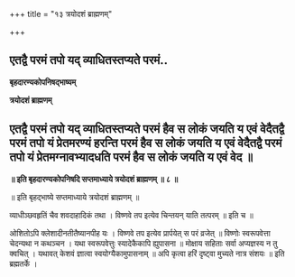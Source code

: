 +++
title = "१३ त्रयोदशं ब्राह्मणम्"

+++


## एतद्वै परमं तपो यद् व्याधितस्तप्यते परमं..

**बृहदारण्यकोपनिषद्भाष्यम्**

**त्रयोदशं ब्राह्मणम्**

## एतद्वै परमं तपो यद् व्याधितस्तप्यते परमं हैव स लोकं जयति य एवं वेदैतद्वै परमं तपो यं प्रेतमरण्यं हरन्ति परमं हैव स लोकं जयति य एवं वेदैतद्वै परमं तपो यं प्रेतमग्नावभ्यादधति परमं हैव स लोकं जयति य एवं वेद ॥

**॥ इति बृहदारण्यकोपनिषदि सप्तमाध्याये त्रयोदशं ब्राह्मणम् ॥ ८ ॥**

॥ इति बृहद्भाष्ये सप्तमाध्याये त्रयोदशं ब्राह्मणम् ॥

व्याधीञ्छवहृतिं चैव शवदाहादिकं तथा । विष्णवे तप इत्येव चिन्तयन् याति तत्परम् ॥ इति च ॥

ओशितोऽपि क्लेशादीनतीतैष्यानपीह यः । विष्णवे तप इत्येव प्रार्पयेत् स परं व्रजेत् ॥ विष्णोः स्वरूपवेत्ता चेदन्यथा न कथञ्चन । यथा स्वरूपवेत्तुः स्यादेकैकापि ह्युपासना ॥ मोक्षाय सहिताः सर्वा अप्यज्ञस्य न तु क्वचित् । यथावत् केशवं ज्ञात्वा स्वयोग्यैकामुपासनाम् ॥ अपि कृत्वा हरिं दृष्ट्वा मुच्यते नात्र संशयः ॥ इति ब्रह्मतर्के ।

